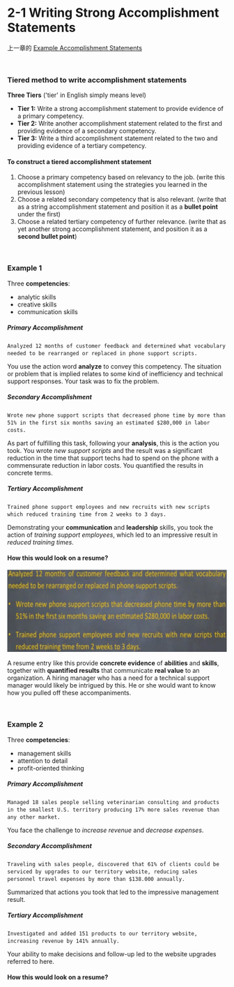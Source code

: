 # 2-1 Writing Strong Accomplishment Statements

上一章的 [Example Accomplishment Statements](https://github.com/siyinghan/Notes/blob/master/Interviewing%20and%20Resume%20Writing%20in%20English%20(Coursera%20Specialization)/Material/Example%20Accomplishment%20Statements.pdf)

<br/>

### Tiered method to write accomplishment statements

**Three Tiers** ('tier' in English simply means level)

* **Tier 1:** Write a strong accomplishment statement to provide evidence of a primary competency.
* **Tier 2:** Write another accomplishment statement related to the first and providing evidence of a secondary competency.
* **Tier 3:** Write a third accomplishment statement related to the two and providing evidence of a tertiary competency.

#### To construct a tiered accomplishment statement

1. Choose a primary competency based on relevancy to the job. (write this accomplishment statement using the strategies you learned in the previous lesson)
2. Choose a related secondary competency that is also relevant. (write that as a string accomplishment statement and position it as a **bullet point** under the first)
3. Choose a related tertiary competency of further relevance. (write that as yet another strong accomplishment statement, and position it as a **second bullet point**)

<br/>

### Example 1

Three **competencies**:

* analytic skills
* creative skills
* communication skills

##### Primary Accomplishment

`Analyzed 12 months of customer feedback and determined what vocabulary needed to be rearranged or replaced in phone support scripts.`

You use the action word **analyze** to convey this competency. The situation or problem that is implied relates to some kind of inefficiency and technical support responses. Your task was to fix the problem.

##### Secondary Accomplishment

`Wrote new phone support scripts that decreased phone time by more than 51% in the first six months saving an estimated $280,000 in labor costs.`

As part of fulfilling this task, following your **analysis**, this is the action you took. You wrote *new support scripts* and the result was a significant reduction in the time that support techs had to spend on the phone with a commensurate reduction in labor costs. You quantified the results in concrete terms.

##### Tertiary Accomplishment

`Trained phone support employees and new recruits with new scripts which reduced training time from 2 weeks to 3 days.`

Demonstrating your **communication** and **leadership** skills, you took the action of *training support employees*, which led to an impressive result in *reduced training times*.

#### How this would look on a resume?

<img src='https://github.com/siyinghan/Notes/raw/master/Interviewing%20and%20Resume%20Writing%20in%20English%20(Coursera%20Specialization)/Image/007.png' width=600px />

A resume entry like this provide **concrete evidence** of **abilities** and **skills**, together with **quantified results** that communicate **real value** to an organization. A hiring manager who has a need for a technical support manager would likely be intrigued by this. He or she would want to know how you pulled off these accompaniments.

<br/>

### Example 2

Three **competencies**:

* management skills
* attention to detail
* profit-oriented thinking

##### Primary Accomplishment

`Managed 18 sales people selling veterinarian consulting and products in the smallest U.S. territory producing 17% more sales revenue than any other market.`

You face the challenge to *increase revenue* and *decrease expenses*.

##### Secondary Accomplishment

`Traveling with sales people, discovered that 61% of clients could be serviced by upgrades to our territory website, reducing sales personnel travel expenses by more than $138.000 annually.`

Summarized that actions you took that led to the impressive management result.

##### Tertiary Accomplishment

`Investigated and added 151 products to our territory website, increasing revenue by 141% annually.`

Your ability to make decisions and follow-up led to the website upgrades referred to here.

#### How this would look on a resume?

